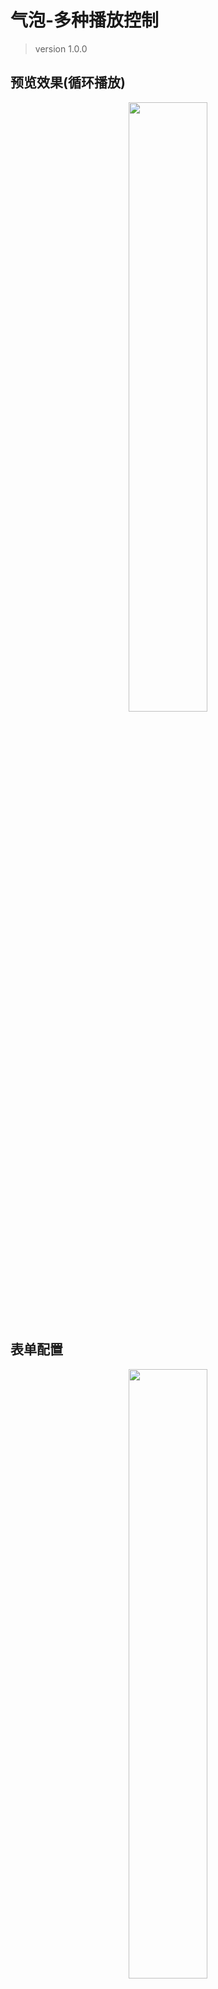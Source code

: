 # 气泡-多种播放控制

> version 1.0.0

## 预览效果(循环播放)
<div align="center">
  <img width="50%" src="https://puui.qpic.cn/vupload/0/1578372893093_bjm8r6d93cv.gif/0">
</div>

## 表单配置
<div align="center">
  <img width="50%" src="https://puui.qpic.cn/vupload/0/1578373041404_1oml7te2slc.png/0">
</div>
